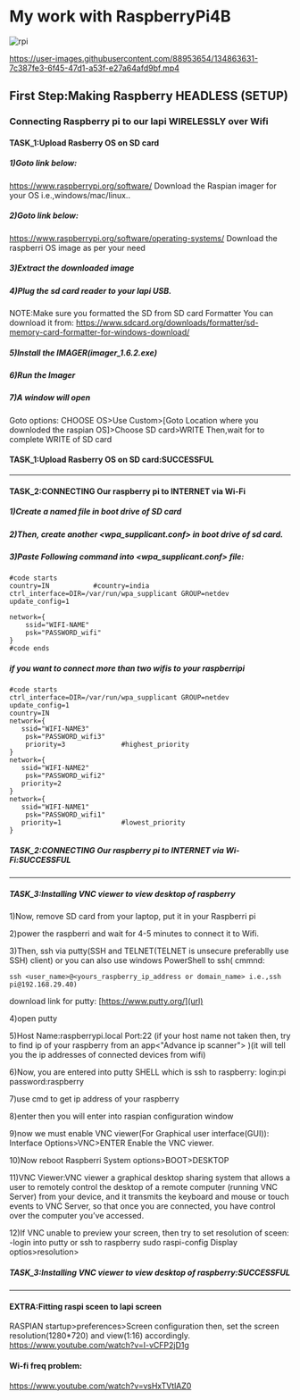 # My work with RaspberryPi4B

![rpi](https://user-images.githubusercontent.com/88953654/134862798-668056dc-7f84-4302-a6c4-d7bc866c43e5.png)


https://user-images.githubusercontent.com/88953654/134863631-7c387fe3-6f45-47d1-a53f-e27a64afd9bf.mp4


## First Step:Making Raspberry HEADLESS (SETUP)
### Connecting Raspberry pi to our lapi WIRELESSLY over Wifi
#### TASK_1:Upload Rasberry OS on SD card

##### 1)Goto link below:
https://www.raspberrypi.org/software/
Download the Raspian imager for your OS i.e.,windows/mac/linux..

##### 2)Goto link below:
https://www.raspberrypi.org/software/operating-systems/
Download the raspberri OS image as per your need

##### 3)Extract the downloaded image

##### 4)Plug the sd card reader to your lapi USB.
NOTE:Make sure you formatted the SD from SD card Formatter
You can download it from:
https://www.sdcard.org/downloads/formatter/sd-memory-card-formatter-for-windows-download/

##### 5)Install the IMAGER(imager_1.6.2.exe)

##### 6)Run the Imager

##### 7)A window will open
Goto options:
CHOOSE OS>Use Custom>[Goto Location where you downloded the raspian OS]>Choose SD card>WRITE
Then,wait for to complete WRITE of SD card 

#### TASK_1:Upload Rasberry OS on SD card:SUCCESSFUL
*********************************************************************************************************************************************************************************
#### TASK_2:CONNECTING Our raspberry pi to INTERNET via Wi-Fi

##### 1)Create a <ssh> named file in boot drive of SD card

##### 2)Then, create another <wpa_supplicant.conf> in boot drive of sd card.

##### 3)Paste Following command into <wpa_supplicant.conf> file:

```
#code starts
country=IN           #country=india
ctrl_interface=DIR=/var/run/wpa_supplicant GROUP=netdev
update_config=1

network={
    ssid="WIFI-NAME"
    psk="PASSWORD_wifi"
}
#code ends
```

##### if you want to connect more than two wifis to your raspberripi
```
#code starts
ctrl_interface=DIR=/var/run/wpa_supplicant GROUP=netdev
update_config=1
country=IN
network={
   ssid="WIFI-NAME3"
    psk="PASSWORD_wifi3"
    priority=3              #highest_priority
}
network={
   ssid="WIFI-NAME2"
    psk="PASSWORD_wifi2"
   priority=2
}
network={
   ssid="WIFI-NAME1"
    psk="PASSWORD_wifi1"
   priority=1               #lowest_priority
}
```
##### TASK_2:CONNECTING Our raspberry pi to INTERNET via Wi-Fi:SUCCESSFUL
*********************************************************************************************************************************************************************************
##### TASK_3:Installing VNC viewer to view desktop of raspberry

1)Now, remove SD card from your laptop, put it in your Raspberri pi

2)power the raspberri and wait for 4-5 minutes to connect it to Wifi.

3)Then, ssh via putty(SSH and TELNET(TELNET is unsecure preferablly use SSH) client) or you can also use windows PowerShell to ssh(
cmmnd:
```
ssh <user_name>@<yours_raspberry_ip_address or domain_name> i.e.,ssh pi@192.168.29.40)
```
download link for putty:
[https://www.putty.org/](url)

4)open putty

5)Host Name:raspberrypi.local Port:22  (if your host name not taken then, try to find ip of your raspberry from an app<"Advance ip scanner"> )(it will tell you
the ip addresses of connected devices from wifi)

6)Now, you are entered into putty SHELL which is ssh to raspberry:
login:pi
password:raspberry

7)use <ifconfig> cmd to get ip address of your raspberry

8)enter <sudo raspi-config> then you will enter into raspian configuration window

9)now we must enable VNC viewer(For Graphical user interface(GUI)):
Interface Options>VNC>ENTER
Enable the VNC viewer.

10)Now reboot Raspberri
System options>BOOT>DESKTOP

11)VNC Viewer:VNC viewer a graphical desktop sharing system that allows a user to remotely control the desktop of a remote computer (running VNC Server) from your device, 
and it transmits the keyboard and mouse or touch events to VNC Server, so that once you are connected, you have control over the computer you’ve accessed. 

12)If VNC unable to preview your screen, then try to set resolution of sceen:
-login into putty or ssh to raspberry
sudo raspi-config
Display optios>resolution><YOUR CHOICE OF RESOLUTION>

##### TASK_3:Installing VNC viewer to view desktop of raspberry:SUCCESSFUL
*********************************************************************************************************************************************************************************

#### EXTRA:Fitting raspi sceen to lapi screen
RASPIAN startup>preferences>Screen configuration
then, set the screen resolution(1280*720) and view(1:16) accordingly.
https://www.youtube.com/watch?v=I-vCFP2jD1g

#### Wi-fi freq problem:
https://www.youtube.com/watch?v=vsHxTVtlAZ0


